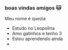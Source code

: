### boas vindas amigos 🐱
Meu nome é quezia
- Estudo no Leopolina 
-  Amo gatinhos e tenho 3
- Estou aprendendo ainda
- 
